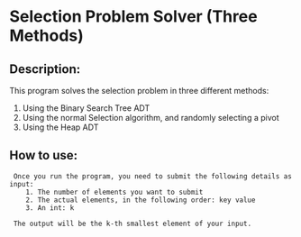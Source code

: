 Selection Problem Solver (Three Methods)
======
Description:
------
This program solves the selection problem in three different methods:
1. Using the Binary Search Tree ADT
2. Using the normal Selection algorithm, and randomly selecting a pivot
3. Using the Heap ADT
    
 How to use:
------
     Once you run the program, you need to submit the following details as input:
        1. The number of elements you want to submit
        2. The actual elements, in the following order: key value
        3. An int: k
     
     The output will be the k-th smallest element of your input.